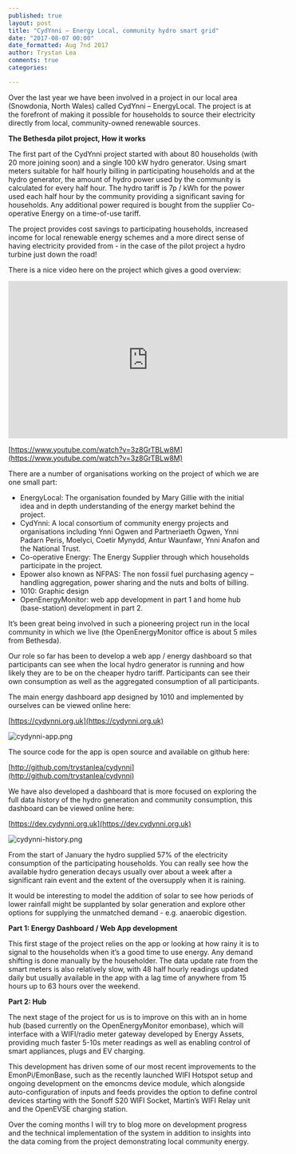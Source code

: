 ```yaml
---
published: true
layout: post
title: "CydYnni – Energy Local, community hydro smart grid"
date: "2017-08-07 00:00"
date_formatted: Aug 7nd 2017
author: Trystan Lea
comments: true
categories:

---
```


Over the last year we have been involved in a project in our local area (Snowdonia, North Wales) called CydYnni – EnergyLocal. The project is at the forefront of making it possible for households to source their electricity directly from local, community-owned renewable sources.

**The Bethesda pilot project, How it works**

The first part of the CydYnni project started with about 80 households (with 20 more joining soon) and a single 100 kW hydro generator. Using smart meters suitable for half hourly billing in participating households and at the hydro generator, the amount of hydro power used by the community is calculated for every half hour. The hydro tariff is 7p / kWh for the power used each half hour by the community providing a significant saving for households. Any additional power required is bought from the supplier Co-operative Energy on a time-of-use tariff.

The project provides cost savings to participating households, increased income for local renewable energy schemes and a more direct sense of having electricity provided from - in the case of the pilot project a hydro turbine just down the road!

There is a nice video here on the project which gives a good overview:

<iframe width="560" height="315" src="https://www.youtube.com/embed/3z8GrTBLw8M" frameborder="0" allowfullscreen></iframe>

[https://www.youtube.com/watch?v=3z8GrTBLw8M](https://www.youtube.com/watch?v=3z8GrTBLw8M)

There are a number of organisations working on the project of which we are one small part:

- EnergyLocal: The organisation founded by Mary Gillie with the initial idea and in depth understanding of the energy market behind the project.
- CydYnni: A local consortium of community energy projects and organisations including Ynni Ogwen and Partneriaeth Ogwen, Ynni Padarn Peris, Moelyci, Coetir Mynydd, Antur Waunfawr, Ynni Anafon and the National Trust.
- Co-operative Energy: The Energy Supplier through which households participate in the project.
- Epower also known as NFPAS: The non fossil fuel purchasing agency – handling aggregation, power sharing and the nuts and bolts of billing.
- 1010: Graphic design
- OpenEnergyMonitor: web app development in part 1 and home hub (base-station) development in part 2. 

It’s been great being involved in such a pioneering project run in the local community in which we live (the OpenEnergyMonitor office is about 5 miles from Bethesda).

Our role so far has been to develop a web app / energy dashboard so that participants can see when the local hydro generator is running and how likely they are to be on the cheaper hydro tariff. Participants can see their own consumption as well as the aggregated consumption of all participants.

The main energy dashboard app designed by 1010 and implemented by ourselves can be viewed online here:

[https://cydynni.org.uk](https://cydynni.org.uk)

![cydynni-app.png]({{site.image_path}}/cydynni-app.png)

The source code for the app is open source and available on github here: 

[http://github.com/trystanlea/cydynni](http://github.com/trystanlea/cydynni)

We have also developed a dashboard that is more focused on exploring the full data history of the hydro generation and community consumption, this dashboard can be viewed online here:

[https://dev.cydynni.org.uk](https://dev.cydynni.org.uk)

![cydynni-history.png]({{site.image_path}}/cydynni-history.png)

From the start of January the hydro supplied 57% of the electricity consumption of the participating households. You can really see how the available hydro generation decays usually over about a week after a significant rain event and the extent of the oversupply when it is raining. 

It would be interesting to model the addition of solar to see how periods of lower rainfall might be supplanted by solar generation and explore other options for supplying the unmatched demand - e.g. anaerobic digestion.

**Part 1: Energy Dashboard / Web App development**

This first stage of the project relies on the app or looking at how rainy it is to signal to the households when it’s a good time to use energy. Any demand shifting is done manually by the householder. The data update rate from the smart meters is also relatively slow, with 48 half hourly readings updated daily but usually available in the app with a lag time of anywhere from 15 hours up to 63 hours over the weekend.

**Part 2: Hub**

The next stage of the project for us is to improve on this with an in home hub (based currently on the OpenEnergyMonitor emonbase), which will interface with a WIFI/radio meter gateway developed by Energy Assets, providing much faster 5-10s meter readings as well as enabling control of smart appliances, plugs and EV charging.

This development has driven some of our most recent improvements to the EmonPi/EmonBase, such as the recently launched WIFI Hotspot setup and ongoing development on the emoncms device module, which alongside auto-configuration of inputs and feeds provides the option to define control devices starting with the Sonoff S20 WIFI Socket, Martin’s WIFI Relay unit and the OpenEVSE charging station.

Over the coming months I will try to blog more on development progress and the technical implementation of the system in addition to insights into the data coming from the project demonstrating local community energy.
